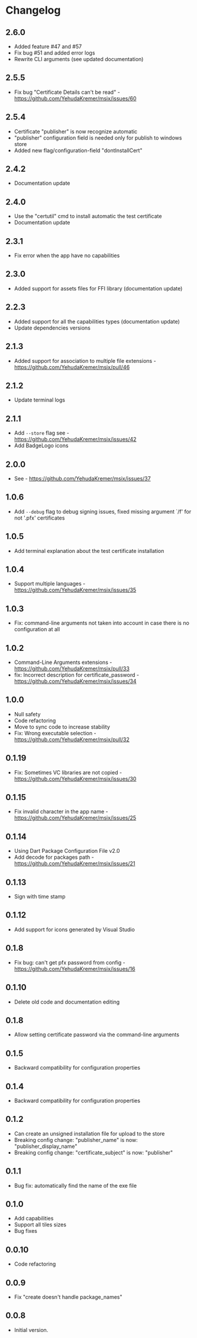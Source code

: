 # Changelog

## 2.6.0

 - Added feature #47 and #57
 - Fix bug #51 and added error logs
 - Rewrite CLI arguments (see updated documentation)

## 2.5.5

 - Fix bug "Certificate Details can't be read" - https://github.com/YehudaKremer/msix/issues/60

## 2.5.4

 - Certificate "publisher" is now recognize automatic
 - "publisher" configuration field is needed only for publish to windows store
 - Added new flag/configuration-field "dontInstallCert"

## 2.4.2

 - Documentation update

## 2.4.0

 - Use the "certutil" cmd to install automatic the test certificate 
 - Documentation update 

## 2.3.1

 - Fix error when the app have no capabilities

## 2.3.0

 - Added support for assets files for FFI library (documentation update)

## 2.2.3

 - Added support for all the capabilities types (documentation update)
 - Update dependencies versions 

## 2.1.3

 - Added support for association to multiple file extensions - https://github.com/YehudaKremer/msix/pull/46

## 2.1.2

 - Update terminal logs 

## 2.1.1

 - Add `--store` flag see - https://github.com/YehudaKremer/msix/issues/42
 - Add BadgeLogo icons

## 2.0.0

 - See - https://github.com/YehudaKremer/msix/issues/37

## 1.0.6

 - Add `--debug` flag to debug signing issues, fixed missing argument `/f' for not '.pfx' certificates

## 1.0.5

 - Add terminal explanation about the test certificate installation

## 1.0.4

 - Support multiple languages - https://github.com/YehudaKremer/msix/issues/35

## 1.0.3

 - Fix: command-line arguments not taken into account in case there is no configuration at all

## 1.0.2

 - Command-Line Arguments extensions - https://github.com/YehudaKremer/msix/pull/33
 - fix: Incorrect description for certificate_password - https://github.com/YehudaKremer/msix/issues/34

## 1.0.0

 - Null safety
 - Code refactoring
 - Move to sync code to increase stability
 - Fix: Wrong executable selection - https://github.com/YehudaKremer/msix/pull/32

## 0.1.19

 - Fix: Sometimes VC libraries are not copied - https://github.com/YehudaKremer/msix/issues/30

## 0.1.15

 - Fix invalid character in the app name - https://github.com/YehudaKremer/msix/issues/25

## 0.1.14

 - Using Dart Package Configuration File v2.0
 - Add decode for packages path - https://github.com/YehudaKremer/msix/issues/21

## 0.1.13

 - Sign with time stamp

## 0.1.12

 - Add support for icons generated by Visual Studio

## 0.1.8

- Fix bug: can't get pfx password from config - https://github.com/YehudaKremer/msix/issues/16

## 0.1.10

- Delete old code and documentation editing 

## 0.1.8

- Allow setting certificate password via the command-line arguments

## 0.1.5

- Backward compatibility for configuration properties

## 0.1.4

- Backward compatibility for configuration properties

## 0.1.2

- Can create an unsigned installation file for upload to the store
- Breaking config change: "publisher_name" is now: "publisher_display_name"
- Breaking config change:  "certificate_subject" is now: "publisher"

## 0.1.1

- Bug fix: automatically find the name of the exe file

## 0.1.0

- Add capabilities
- Support all tiles sizes
- Bug fixes

## 0.0.10

- Code refactoring

## 0.0.9

- Fix "create doesn't handle package_names"

## 0.0.8

- Initial version.